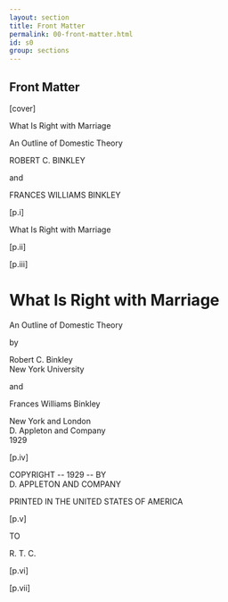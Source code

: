 ```yaml
---
layout: section
title: Front Matter
permalink: 00-front-matter.html
id: s0
group: sections
---
```

## Front Matter

\[cover\]

What Is Right with Marriage

An Outline of Domestic Theory

ROBERT C. BINKLEY

and

FRANCES WILLIAMS BINKLEY

\[p.i\]

What Is Right with
Marriage

\[p.ii\]

\[p.iii\]

# What Is Right with Marriage

An Outline of Domestic Theory

by

Robert C. Binkley  
New York University

and

Frances Williams Binkley

New York and London  
D. Appleton and Company  
1929

\[p.iv\]

COPYRIGHT -- 1929 -- BY  
D. APPLETON AND COMPANY

PRINTED IN THE UNITED STATES OF AMERICA

\[p.v\]

TO

R. T. C.

\[p.vi\]

\[p.vii\]

